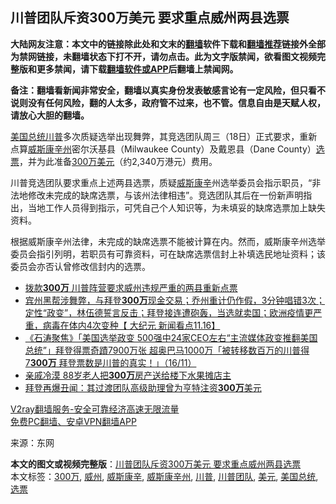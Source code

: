  <h2>川普团队斥资300万美元 要求重点威州两县选票</h2> <p class="notice"><b>大陆网友注意：本文中的链接除此处和文末的<a href="https://github.com/bannedbook/fanqiang" >翻墙</a>软件下载和<a href="https://github.com/killgcd/justmysocks/blob/master/README.md">翻墙推荐</a>链接外全部为禁网链接，未翻墙状态下打不开，请勿点击。此为文字版禁闻，欲看图文视频完整版和更多禁闻，请下载<a href="https://github.com/bannedbook/fanqiang">翻墙软件或APP</a>后翻墙上禁闻网。</p><p>备注：翻墙看新闻非常安全，翻墙以真实身份发表敏感言论有一定风险，但只看不说则没有任何风险，翻的人太多，政府管不过来，也不管。信息自由是天赋人权，请放心大胆的翻墙。</b></p>  <div class="entry"> <p id="conimg"></p> <p><a href="https://www.bannedbook.org/bnews/tag/%e7%be%8e%e5%9b%bd%e6%80%bb%e7%bb%9f/" class="st_tag internal_tag" rel="tag" title="标签 美国总统 下的日志">美国总统</a><a href="https://www.bannedbook.org/bnews/tag/%e5%b7%9d%e6%99%ae/" class="st_tag internal_tag" rel="tag" title="标签 川普 下的日志">川普</a>多次质疑选举出现舞弊，其竞选团队周三（18日）正式要求，重新点算<a href="https://www.bannedbook.org/bnews/tag/%E5%A8%81%E6%96%AF%E5%BA%B7%E8%BE%9B%E5%B7%9E/" class="st_tag internal_tag" rel="tag" title="标签 威斯康辛州 下的日志">威斯康辛州</a>密尔沃基县（Milwaukee County）及戴恩县（Dane County）<a href="https://www.bannedbook.org/bnews/tag/%E9%80%89%E7%A5%A8/" class="st_tag internal_tag" rel="tag" title="标签 选票 下的日志">选票</a>，并为此准备<a href="https://www.bannedbook.org/bnews/tag/300%E4%B8%87/" class="st_tag internal_tag" rel="tag" title="标签 300万 下的日志">300万</a><a href="https://www.bannedbook.org/bnews/tag/%e7%be%8e%e5%85%83/" class="st_tag internal_tag" rel="tag" title="标签 美元 下的日志">美元</a>（约2,340万港元）费用。</p> <p>川普竞选团队要求重点上述两县选票，质疑<a href="https://www.bannedbook.org/bnews/tag/%E5%A8%81%E6%96%AF%E5%BA%B7%E8%BE%9B/" class="st_tag internal_tag" rel="tag" title="标签 威斯康辛 下的日志">威斯康辛</a>州选举委员会指示职员，“非法地修改未完成的缺席选票，与该州法律相违”。竞选团队其后在一份新声明指出，当地工作人员得到指示，可凭自己个人知识等，为未填妥的缺席选票加上缺失资料。</p>  <p>根据威斯康辛州法律，未完成的缺席选票不能被计算在内。然而，威斯康辛州选举委员会指引列明，若职员有可靠资料，可在缺席选票信封上补填选民地址资料；该委员会亦否认曾修改信封内的选票。</p> <ul class='op-related-articles' title='相关阅读'> <li><a href='https://www.bannedbook.org/bnews/comments/20201119/1433279.html' target='_blank'>拨款<b>300万</b> 川普阵营要求威州违规严重的两县重新点票</a></li> <li><a href='https://www.bannedbook.org/bnews/bannedvideo/20201118/1432770.html' target='_blank'>宾州黑帮涉舞弊，与拜登<b>300万</b>现金交易；乔州重计仍作假，3分钟唱错3次；定性“政变”，林伍德誓言反击；拜登接连遭砲轰，当选就卖国；欧洲疫情更严重，病毒在体内4次变种【 大纪元 新闻看点11.16】</a></li> <li><a href='https://www.bannedbook.org/bnews/bannedvideo/20201117/1432127.html' target='_blank'>《石涛聚焦》「美国选举政变 500强中24家CEO左右“主流媒体政变推翻美国总统”」拜登得票奇蹟7900万张 超奥巴马1000万「被转移数百万的川普得7<b>300万</b> 拜登票数是川普的真实！」（16/11）</a></li> <li><a href='https://www.bannedbook.org/bnews/baitai/20201116/1431894.html' target='_blank'>亲戚冷漠 88岁老人把<b>300万</b>房产送给楼下水果摊店主</a></li> <li><a href='https://www.bannedbook.org/bnews/cnnews/20201114/1430813.html' target='_blank'>拜登再爆丑闻：其过渡团队高级助理曾为亨特注资<b>300万</b>美元</a></li> </ul> <p class="texttj"> <a href="https://www.bannedbook.org/forum23/topic22702.html" target="_blank">V2ray翻墙服务-安全可靠经济高速无限流量</a><br/> <a href="https://github.com/bannedbook/fanqiang/wiki/%E7%A6%81%E9%97%BB%E7%BD%91%E5%AE%89%E5%8D%93%E7%BF%BB%E5%A2%99%E6%96%B0%E9%97%BBAPP" target="_blank">免费PC翻墙、安卓VPN翻墙APP</a></p><p> 来源：东网 </p><a name='sharetosocial'></a>       <div><b>本文的图文或视频完整版</b>：<a href='https://www.bannedbook.org/bnews/topimagenews/20201119/1433282.html'>川普团队斥资300万美元 要求重点威州两县选票</a></div>  </div><!--END ENTRY--> <div class="postfooter"> <div>本文标签：<a href="https://www.bannedbook.org/bnews/tag/300%E4%B8%87/" rel="tag">300万</a>, <a href="https://www.bannedbook.org/bnews/tag/%E5%A8%81%E5%B7%9E/" rel="tag">威州</a>, <a href="https://www.bannedbook.org/bnews/tag/%E5%A8%81%E6%96%AF%E5%BA%B7%E8%BE%9B/" rel="tag">威斯康辛</a>, <a href="https://www.bannedbook.org/bnews/tag/%E5%A8%81%E6%96%AF%E5%BA%B7%E8%BE%9B%E5%B7%9E/" rel="tag">威斯康辛州</a>, <a href="https://www.bannedbook.org/bnews/tag/%e5%b7%9d%e6%99%ae/" rel="tag">川普</a>, <a href="https://www.bannedbook.org/bnews/tag/%e5%b7%9d%e6%99%ae%e5%9b%a2%e9%98%9f/" rel="tag">川普团队</a>, <a href="https://www.bannedbook.org/bnews/tag/%e7%be%8e%e5%85%83/" rel="tag">美元</a>, <a href="https://www.bannedbook.org/bnews/tag/%e7%be%8e%e5%9b%bd%e6%80%bb%e7%bb%9f/" rel="tag">美国总统</a>, <a href="https://www.bannedbook.org/bnews/tag/%E9%80%89%E7%A5%A8/" rel="tag">选票</a></div>  </div><!--END POSTFOOTER--> 